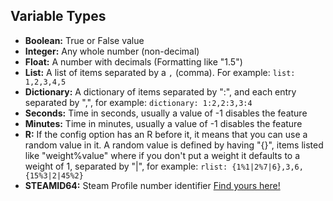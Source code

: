 ## Variable Types

- **Boolean:** True or False value
- **Integer:** Any whole number (non-decimal)
- **Float:** A number with decimals (Formatting like "1.5")
- **List:** A list of items separated by a `,` (comma). For example: `list: 1,2,3,4,5`
- **Dictionary:** A dictionary of items separated by ":", and each entry separated by ",", for example: `dictionary: 1:2,2:3,3:4`
- **Seconds:** Time in seconds, usually a value of -1 disables the feature
- **Minutes:** Time in minutes, usually a value of -1 disables the feature
- **R:** If the config option has an R before it, it means that you can use a random value in it. A random value is defined by having "{}", items listed like "weight%value" where if you don't put a weight it defaults to a weight of 1, separated by "|", for example: `rlist: {1%1|2%7|6},3,6,{15%3|2|45%2}`
- **STEAMID64:** Steam Profile number identifier [Find yours here!](https://steamid.xyz/)
